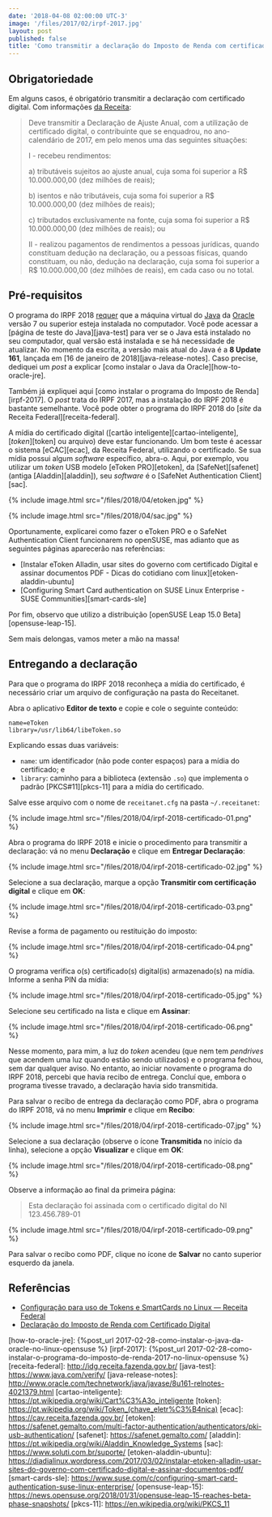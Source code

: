 ```yaml
---
date: '2018-04-08 02:00:00 UTC-3'
image: '/files/2017/02/irpf-2017.jpg'
layout: post
published: false
title: 'Como transmitir a declaração do Imposto de Renda com certificado digital no Linux openSUSE'
---
```


## Obrigatoriedade

Em alguns casos, é obrigatório transmitir a declaração com certificado digital. Com informações [da Receita][obrigatoriedade]:

> Deve transmitir a Declaração de Ajuste Anual, com a utilização de certificado digital, o contribuinte que se enquadrou, no ano-calendário de 2017, em pelo menos uma das seguintes situações:
>
> I - recebeu rendimentos:
>
> a) tributáveis sujeitos ao ajuste anual, cuja soma foi superior a R$ 10.000.000,00 (dez milhões de reais);
>
> b) isentos e não tributáveis, cuja soma foi superior a R$ 10.000.000,00 (dez milhões de reais);
>
> c) tributados exclusivamente na fonte, cuja soma foi superior a R$ 10.000.000,00 (dez milhões de reais); ou
>
> II - realizou pagamentos de rendimentos a pessoas jurídicas, quando constituam dedução na declaração, ou a pessoas físicas, quando constituam, ou não, dedução na declaração, cuja soma foi superior a R$ 10.000.000,00 (dez milhões de reais), em cada caso ou no total.

## Pré-requisitos

O programa do IRPF 2018 [requer][irpf-instalacao] que a máquina virtual do [Java][java] da [Oracle][oracle] versão 7 ou superior esteja instalada no computador. Você pode acessar a [página de teste do Java][java-test] para ver se o Java está instalado no seu computador, qual versão está instalada e se há necessidade de atualizar. No momento da escrita, a versão mais atual do Java é a **8 Update 161**, lançada em [16 de janeiro de 2018][java-release-notes]. Caso precise, dediquei um *post* a explicar [como instalar o Java da Oracle][how-to-oracle-jre].

Também já expliquei aqui [como instalar o programa do Imposto de Renda][irpf-2017]. O *post* trata do IRPF 2017, mas a instalação do IRPF 2018 é bastante semelhante. Você pode obter o programa do IRPF 2018 do [*site* da Receita Federal][receita-federal].

A mídia do certificado digital ([cartão inteligente][cartao-inteligente], [*token*][token] ou arquivo) deve estar funcionando. Um bom teste é acessar o sistema [eCAC][ecac], da Receita Federal, utilizando o certificado. Se sua mídia possui algum *software* específico, abra-o. Aqui, por exemplo, vou utilizar um *token* USB modelo [eToken PRO][etoken], da [SafeNet][safenet] (antiga [Aladdin][aladdin]), seu *software* é o [SafeNet Authentication Client][sac].

{% include image.html src="/files/2018/04/etoken.jpg" %}

{% include image.html src="/files/2018/04/sac.jpg" %}

Oportunamente, explicarei como fazer o eToken PRO e o SafeNet Authentication Client funcionarem no openSUSE, mas adianto que as seguintes páginas aparecerão nas referências:

- [Instalar eToken Alladin, usar sites do governo com certificado Digital e assinar documentos PDF - Dicas do cotidiano com linux][etoken-aladdin-ubuntu]
- [Configuring Smart Card authentication on SUSE Linux Enterprise - SUSE Communities][smart-cards-sle]

Por fim, observo que utilizo a distribuição [openSUSE Leap 15.0 Beta][opensuse-leap-15].

Sem mais delongas, vamos meter a mão na massa!

## Entregando a declaração

Para que o programa do IRPF 2018 reconheça a mídia do certificado, é necessário criar um arquivo de configuração na pasta do Receitanet.

Abra o aplicativo **Editor de texto** e copie e cole o seguinte conteúdo:

```
name=eToken
library=/usr/lib64/libeToken.so
```

Explicando essas duas variáveis:

- `name`: um identificador (não pode conter espaços) para a mídia do certificado; e
- `library`: caminho para a biblioteca (extensão `.so`) que implementa o padrão [PKCS#11][pkcs-11] para a mídia do certificado.

Salve esse arquivo com o nome de `receitanet.cfg` na pasta `~/.receitanet`:

{% include image.html src="/files/2018/04/irpf-2018-certificado-01.png" %}

Abra o programa do IRPF 2018 e inicie o procedimento para transmitir a declaração: vá no menu **Declaração** e clique em **Entregar Declaração**:

{% include image.html src="/files/2018/04/irpf-2018-certificado-02.jpg" %}

Selecione a sua declaração, marque a opção **Transmitir com certificação digital** e clique em **OK**:

{% include image.html src="/files/2018/04/irpf-2018-certificado-03.png" %}

Revise a forma de pagamento ou restituição do imposto:

{% include image.html src="/files/2018/04/irpf-2018-certificado-04.png" %}

O programa verifica o(s) certificado(s) digital(is) armazenado(s) na mídia. Informe a senha PIN da mídia:

{% include image.html src="/files/2018/04/irpf-2018-certificado-05.jpg" %}

Selecione seu certificado na lista e clique em **Assinar**:

{% include image.html src="/files/2018/04/irpf-2018-certificado-06.png" %}

Nesse momento, para mim, a luz do *token* acendeu (que nem tem *pendrives* que acendem uma luz quando estão sendo utilizados) e o programa fechou, sem dar qualquer aviso. No entanto, ao iniciar novamente o programa do IRPF 2018, percebi que havia recibo de entrega. Concluí que, embora o programa tivesse travado, a declaração havia sido transmitida.

Para salvar o recibo de entrega da declaração como PDF, abra o programa do IRPF 2018, vá no menu **Imprimir** e clique em **Recibo**:

{% include image.html src="/files/2018/04/irpf-2018-certificado-07.jpg" %}

Selecione a sua declaração (observe o ícone **Transmitida** no início da linha), selecione a opção **Visualizar** e clique em **OK**:

{% include image.html src="/files/2018/04/irpf-2018-certificado-08.png" %}

Observe a informação ao final da primeira página:

> Esta declaração foi assinada com o certificado digital do NI 123.456.789-01

{% include image.html src="/files/2018/04/irpf-2018-certificado-09.png" %}

Para salvar o recibo como PDF, clique no ícone de **Salvar** no canto superior esquerdo da janela.

## Referências

- [Configuração para uso de Tokens e SmartCards no Linux —  Receita Federal][tokens-receita]
- [Declaração do Imposto de Renda com Certificado Digital][serasa]

[obrigatoriedade]: http://idg.receita.fazenda.gov.br/interface/cidadao/irpf/2018/declaracao/transmissao
[irpf-instalacao]: https://idg.receita.fazenda.gov.br/interface/cidadao/irpf/2018/download/instrucoes-de-instalacao
[java]: https://www.java.com/pt_BR/
[oracle]: https://www.oracle.com/br/
[how-to-oracle-jre]:    {%post_url 2017-02-28-como-instalar-o-java-da-oracle-no-linux-opensuse %}
[irpf-2017]: {%post_url 2017-02-28-como-instalar-o-programa-do-imposto-de-renda-2017-no-linux-opensuse %}
[receita-federal]:      http://idg.receita.fazenda.gov.br/
[java-test]:            https://www.java.com/verify/
[java-release-notes]: http://www.oracle.com/technetwork/java/javase/8u161-relnotes-4021379.html
[cartao-inteligente]: https://pt.wikipedia.org/wiki/Cart%C3%A3o_inteligente
[token]: https://pt.wikipedia.org/wiki/Token_(chave_eletr%C3%B4nica)
[ecac]: https://cav.receita.fazenda.gov.br/
[etoken]: https://safenet.gemalto.com/multi-factor-authentication/authenticators/pki-usb-authentication/
[safenet]: https://safenet.gemalto.com/
[aladdin]: https://pt.wikipedia.org/wiki/Aladdin_Knowledge_Systems
[sac]: https://www.soluti.com.br/suporte/
[etoken-aladdin-ubuntu]: https://diadialinux.wordpress.com/2017/03/02/instalar-etoken-alladin-usar-sites-do-governo-com-certificado-digital-e-assinar-documentos-pdf/
[smart-cards-sle]: https://www.suse.com/c/configuring-smart-card-authentication-suse-linux-enterprise/
[opensuse-leap-15]: https://news.opensuse.org/2018/01/31/opensuse-leap-15-reaches-beta-phase-snapshots/
[pkcs-11]: https://en.wikipedia.org/wiki/PKCS_11

[tokens-receita]: http://idg.receita.fazenda.gov.br/programas-para-download/receitanet/ajuda-do-receitanet/configuracao-para-uso-de-tokens-e-smartcards-no-linux
[serasa]: https://serasa.certificadodigital.com.br/ajuda/imposto-de-renda/
